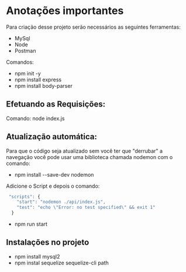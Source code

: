 # Anotações importantes 

Para criação desse projeto serão necessários as seguintes ferramentas:

- MySql
- Node
- Postman

Comandos:

- npm init -y
- npm install express
- npm install body-parser

## Efetuando as Requisições:

Comando:
node index.js

## Atualização automática:

Para que o código seja atualizado sem você ter que "derrubar" a navegação você pode usar uma biblioteca chamada nodemon com o comando:

- npm install --save-dev nodemon

Adicione o Script e depois o comando:

````js
 "scripts": {
    "start": "nodemon ./api/index.js",
    "test": "echo \"Error: no test specified\" && exit 1"
  }
````

- npm run start

## Instalações no projeto

- npm install mysql2
- npm instal sequelize sequelize-cli path